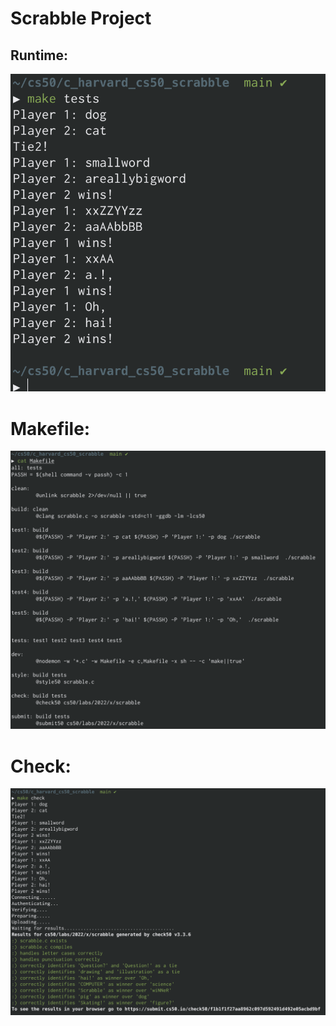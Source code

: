 # Scrabble Project

## Runtime:
![screenshot0](./screenshot0.png)

# Makefile:
![screenshot1](./screenshot1.png)

# Check:
![screenshot1](./screenshot2.png)

